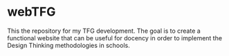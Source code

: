 # webTFG

This the repository for my TFG development. The goal is to create a functional website that can be useful for docency in order to implement the Design Thinking methodologies in schools.
